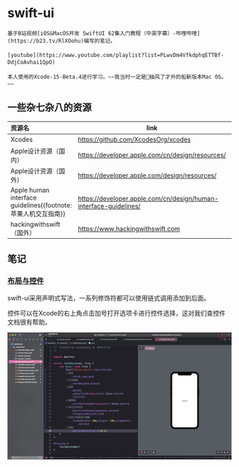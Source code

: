 # swift-ui

```admonish
基于B站视频[iOS&MacOS开发 SwiftUI 62集入门教程（中英字幕）-哔哩哔哩](https://b23.tv/RlXOohu)编写的笔记。

[youtube](https://www.youtube.com/playlist?list=PLwvDm4VfkdphqETTBf-DdjCoAvhai1QpO)

本人使用的Xcode-15-Beta.4进行学习。~~我当时一定是🧠抽风了才升的船新版本Mac OS。~~
```

## 一些杂七杂八的资源

| 资源名        | link                                             | 功能描述       |
| :------------ | ------------------------------------------------ | -------------- |
| Xcodes        | <https://github.com/XcodesOrg/xcodes>              | 管理Xcode 版本 |
| Apple设计资源（国内）| <https://developer.apple.com/cn/design/resources/> | 设计资源网站   |
|Apple设计资源（国外）|<https://developer.apple.com/design/resources/>|Design Resources site|
|Apple human interface guidelines{{footnote: 苹果人机交互指南}}|<https://developer.apple.com/cn/design/human-interface-guidelines/>|Apple人机交互指南|
|hackingwithswift（国外） |<https://www.hackingwithswift.com> | hackingwithswift|

## 笔记

### [布局与控件](./control.md#布局与控件)

swift-ui采用声明式写法，一系列修饰符都可以使用链式调用添加到后面。

控件可以在Xcode的右上角点击加号打开选项卡进行控件选择，这对我们查控件文档很有帮助。

![xcode控件选择](https://raw.githubusercontent.com/YiGuan-z/images/master/1/202307281307710.jpg)
